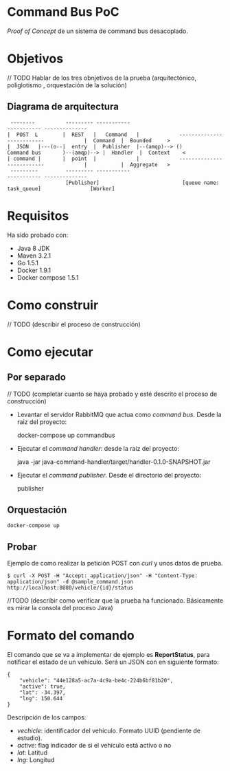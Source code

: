 Command Bus PoC
===============

*Proof of Concept* de un sistema de command bus desacoplado.


# Objetivos

// TODO Hablar de los tres obnjetivos de la prueba (arquitectónico, poliglotismo , orquestación de la solución)

## Diagrama de arquitectura

     --------          --------- -----------                                                        ----------- --------------
    |  POST  L        |  REST   |   Command   |             --------------------------             |  Command  |  Bounded     >
    |  JSON   |---(o--|  entry  |  Publisher  |--(amqp)--> ()       Command bus       )--(amqp)--> |  Handler  |  Context    <
    | command |       |  point  |             |             --------------------------             |           |  Aggregate   >
     ---------         --------- -----------                                                        ----------- --------------
                       [Publisher]                           [queue name: task_queue]                [Worker]


# Requisitos

Ha sido probado con:
  - Java 8 JDK 
  - Maven 3.2.1
  - Go 1.5.1
  - Docker 1.9.1 
  - Docker compose 1.5.1


# Como construir

// TODO (describir el proceso de construcción)


# Como ejecutar

## Por separado

// TODO (completar cuanto se haya probado y esté descrito el proceso de construcción)

  - Levantar el servidor RabbitMQ que actua como *command bus*. Desde la raiz del proyecto:

    docker-compose up commandbus

  - Ejecutar el *command handler*: desde la raiz del proyecto:

    java -jar java-command-handler/target/handler-0.1.0-SNAPSHOT.jar

  - Ejecutar el *command publisher*. Desde el directorio del proyecto:

    publisher



## Orquestación

    docker-compose up


## Probar

Ejemplo de como realizar la petición POST con *curl* y unos datos de prueba.

    $ curl -X POST -H "Accept: application/json" -H "Content-Type: application/json" -d @sample_command.json http://localhost:8080/vehicle/{id}/status

//TODO (describir como verificar que la prueba ha funcionado. Básicamente es mirar la consola del proceso Java)


# Formato del comando

El comando que se va a implementar de ejemplo es **ReportStatus**, para notificar el estado
de un vehículo. Será un JSON con en siguiente formato:

    {
    	"vehicle": "44e128a5-ac7a-4c9a-be4c-224b6bf81b20",
    	"active": true,
    	"lat": -34.397, 
    	"lng": 150.644
    }

Descripción de los campos:

  - *vechicle*: identificador del vehículo. Formato UUID (pendiente de estudio).
  - *active*: flag indicador de si el vehículo está activo o no
  - *lat*: Latitud
  - *lng*: Longitud
